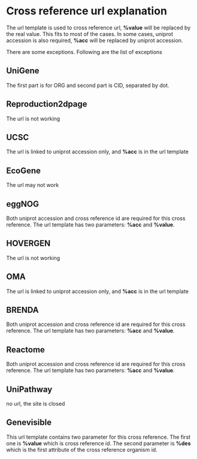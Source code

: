 # Cross reference url explanation

The url template is used to cross reference url, **%value** will be replaced by the real value. This fits to most of the cases.
In some cases, uniprot accession is also required, **%acc** will be replaced by uniprot accession.

There are some exceptions. Following are the list of exceptions

## UniGene
The first part is for ORG and second part is CID, separated by dot.

## Reproduction2dpage
The url is not working

## UCSC
The url is linked to uniprot accession only, and **%acc** is in the url template

## EcoGene
The url may not work

## eggNOG
Both uniprot accession and cross reference id are required for this cross reference. 
The url template has two parameters: **%acc** and **%value**.

## HOVERGEN
The url is not working

## OMA
The url is linked to uniprot accession only, and **%acc** is in the url template

## BRENDA
Both uniprot accession and cross reference id are required for this cross reference. 
The url template has two parameters: **%acc** and **%value**.

## Reactome
Both uniprot accession and cross reference id are required for this cross reference. 
The url template has two parameters: **%acc** and **%value**.

## UniPathway
no url, the site is closed

## Genevisible
This url template contains two parameter for this cross reference. The first one is
**%value** which is cross reference id. The second parameter is **%des** which is
the first attribute of the cross reference organism id.
